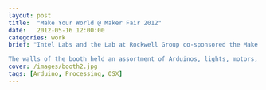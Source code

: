 ```yaml
---
layout: post
title:  "Make Your World @ Maker Fair 2012"
date:   2012-05-16 12:00:00
categories: work
brief: "Intel Labs and the Lab at Rockwell Group co-sponsored the Make Your World booth, a playful environment for kids to learn about basic circuits and interactivity.

The walls of the booth held an assortment of Arduinos, lights, motors, and audio outputs, accessed via small gold terminals sticking out of the wood. Visitors to the booth were given alligator-clip wires that allowed them to complete the circuits by connecting terminals and seeing the effect in the space: blinking lights, spinning objects, funny sounds, and more."
cover: /images/booth2.jpg
tags: [Arduino, Processing, OSX]
---
```



